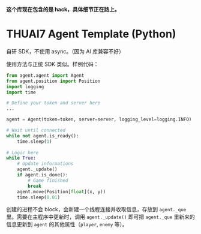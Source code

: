 **这个库现在包含的是 hack，具体细节正在路上。**


# THUAI7 Agent Template (Python)

自研 SDK，不使用 async。（因为 AI 库兼容不好）

使用方法与正统 SDK 类似。样例代码：

```python
from agent.agent import Agent
from agent.position import Position
import logging
import time

# Define your token and server here
...

agent = Agent(token=token, server=server, logging_level=logging.INFO)

# Wait until connected
while not agent.is_ready():
    time.sleep(1)
   
# Logic here
while True:
    # Update informations
    agent._update()
    if agent.is_done():
        # Game finished
        break
    agent.move(Position[float](x, y))
    time.sleep(0.01)
```

创建的进程不会 block，会新建一个线程连接并收取信息，存放到 `agent._que` 里。需要在主程序中更新时，调用 `agent._update()` 即可把 `agent._que` 里新来的信息更新到 `agent` 的其他属性（`player`, `enemy` 等）。

